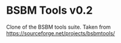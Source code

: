 BSBM Tools v0.2
==============

Clone of the BSBM tools suite. Taken from https://sourceforge.net/projects/bsbmtools/
